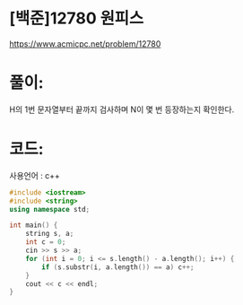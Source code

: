 # [백준]12780 원피스


https://www.acmicpc.net/problem/12780

# 풀이:

H의 1번 문자열부터 끝까지 검사하며 N이 몇 번 등장하는지 확인한다.



# **코드:** 

사용언어 : c++

```c++
#include <iostream>
#include <string>
using namespace std;

int main() {
	string s, a;
	int c = 0;
	cin >> s >> a;
	for (int i = 0; i <= s.length() - a.length(); i++) {
		if (s.substr(i, a.length()) == a) c++;
	}
	cout << c << endl;
}
```
